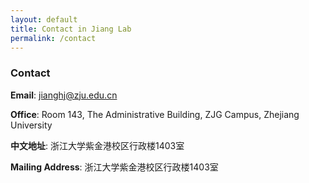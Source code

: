 ```yaml
---
layout: default
title: Contact in Jiang Lab
permalink: /contact
---
```

### Contact
**Email**: jianghj@zju.edu.cn

**Office**: Room 143, The Administrative Building, ZJG Campus, Zhejiang University

**中文地址**: 浙江大学紫金港校区行政楼1403室

**Mailing Address**: 浙江大学紫金港校区行政楼1403室
